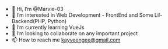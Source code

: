 - 👋 Hi, I’m @Marvie-03
- 👀 I’m interested in Web Development - FrontEnd and Some Lil-Backend(PHP, Python)
- 🌱 I’m currently learning VueJs
- 💞️ I’m looking to collaborate on any important project
- 📫 How to reach me kayveengee@gmail.com

<!---
Marvie-03/Marvie-03 is a ✨ special ✨ repository because its `README.md` (this file) appears on your GitHub profile.
You can click the Preview link to take a look at your changes.
--->
